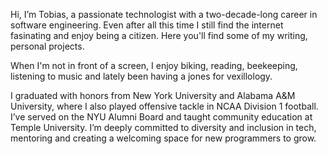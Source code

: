 Hi, I’m Tobias, a passionate technologist with a two-decade-long career in software engineering. Even after all this time I still find the internet fasinating and enjoy being a citizen. Here you'll find some of my writing, personal projects.

When I'm not in front of a screen, I enjoy biking, reading, beekeeping, listening to music and lately been having a jones for vexillology.

I graduated with honors from New York University and Alabama A&M University, where I also played offensive tackle in NCAA Division 1 football. I’ve served on the NYU Alumni Board and taught community education at Temple University. I’m deeply committed to diversity and inclusion in tech, mentoring and creating a welcoming space for new programmers to grow.